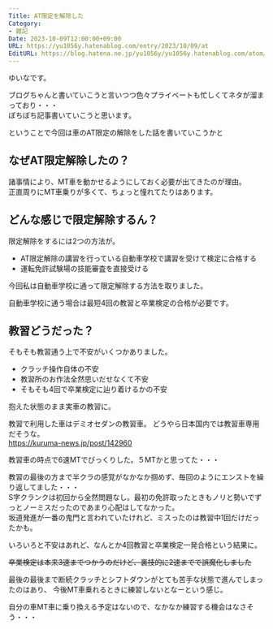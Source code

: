 ```yaml
---
Title: AT限定を解除した
Category:
- 雑記
Date: 2023-10-09T12:00:00+09:00
URL: https://yu1056y.hatenablog.com/entry/2023/10/09/at
EditURL: https://blog.hatena.ne.jp/yu1056y/yu1056y.hatenablog.com/atom/entry/820878482974113198
---
```


<!-- 
この下に本文を書く
-->
ゆいなです。

ブログちゃんと書いていこうと言いつつ色々プライベートも忙しくてネタが溜まっており・・・  
ぼちぼち記事書いていこうと思います。

ということで今回は車のAT限定の解除をした話を書いていこうかと

## なぜAT限定解除したの？

諸事情により、MT車を動かせるようにしておく必要が出てきたのが理由。  
正直周りにMT車乗りが多くて、ちょっと憧れてたりはあります。

## どんな感じで限定解除するん？

限定解除をするには2つの方法が。

- AT限定解除の講習を行っている自動車学校で講習を受けて検定に合格する
- 運転免許試験場の技能審査を直接受ける

今回私は自動車学校に通って限定解除する方法を取りました。

自動車学校に通う場合は最短4回の教習と卒業検定の合格が必要です。

## 教習どうだった？

そもそも教習通う上で不安がいくつかありました。

- クラッチ操作自体の不安
- 教習所のお作法全然思いだせなくて不安
- そもそも4回で卒業検定に辿り着けるかの不安

抱えた状態のまま実車の教習に。

教習で利用した車はデミオセダンの教習車。 どうやら日本国内では教習車専用だそうな。  
https://kuruma-news.jp/post/142960

教習車の時点で6速MTでびっくりした。５MTかと思ってた・・・

教習の最後の方まで半クラの感覚がなかなか掴めず、毎回のようにエンストを繰り返してました・・・  
S字クランクは初回から全然問題なし。最初の免許取ったときもノリと勢いでずっとノーミスだったのであまり心配はしてなかった。  
坂道発進が一番の鬼門と言われていたけれど、ミスったのは教習中1回だけだったかも。

いろいろと不安はあれど、なんとか4回教習と卒業検定一発合格という結果に。

~~卒業検定は本来3速までつかうのだけど、裏技的に2速までで誤魔化しました~~

最後の最後まで断続クラッチとシフトダウンがとても苦手な状態で進んでしまったのはあり、
今後MT車乗れるときに練習しないとなーという感じ。

自分の車MT車に乗り換える予定はないので、なかなか練習する機会はなさそう・・・
